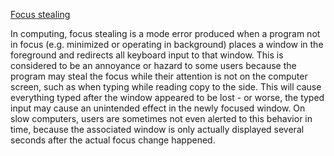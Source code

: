 [Focus stealing](https://en.wikipedia.org/wiki/Focus_stealing)

In computing, focus stealing is a mode error produced when a program not in focus (e.g. minimized or operating in background) places a window in the foreground and redirects all keyboard input to that window. This is considered to be an annoyance or hazard to some users because the program may steal the focus while their attention is not on the computer screen, such as when typing while reading copy to the side. This will cause everything typed after the window appeared to be lost - or worse, the typed input may cause an unintended effect in the newly focused window. On slow computers, users are sometimes not even alerted to this behavior in time, because the associated window is only actually displayed several seconds after the actual focus change happened.

